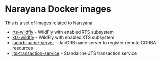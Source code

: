 # Narayana Docker images

This is a set of images related to Narayana:

- [rts-wildfly](./rts-wildfly) - WildFly with enabled RTS subsystem
- [xts-wildfly](./xts-wildfly) - WildFly with enabled XTS subsystem
- [jacorb-name-server](./jacorb-name-server) - JacORB name server to register remote CORBA resources
- [jts-transaction-service](./jts-transaction-service) - Standalone JTS transaction service
